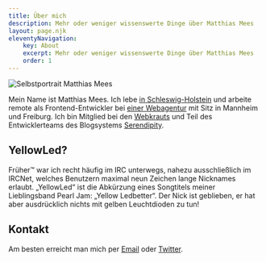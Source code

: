 ```yaml
---
title: Über mich
description: Mehr oder weniger wissenswerte Dinge über Matthias Mees
layout: page.njk
eleventyNavigation:
    key: About
    excerpt: Mehr oder weniger wissenswerte Dinge über Matthias Mees
    order: 1
---
```


<img class="avatar" src="/img/mm-2021-1440.jpg" sizes="100%, (min-width: 30em) 20%, (min-width: 48em) 25%" srcset="/img/mm-2021-240.jpg 240w, /img/mm-2021-480.jpg 480w, /img/mm-2021-960.jpg 960w, /img/mm-2021-1440.jpg 1440w" loading="lazy" alt="Selbstportrait Matthias Mees">

Mein Name ist Matthias Mees. Ich lebe [in Schleswig-Holstein](https://de.wikipedia.org/wiki/Eutin) und arbeite remote als Frontend-Entwickler bei [einer Webagentur](https://www.gebruederheitz.de) mit Sitz in Mannheim und Freiburg. Ich bin Mitglied bei den [Webkrauts](http://webkrauts.de) und Teil des Entwicklerteams des Blogsystems [Serendipity](https://s9y.org).

## YellowLed?

Früher™ war ich recht häufig im IRC unterwegs, nahezu ausschließlich im IRCNet, welches Benutzern maximal neun Zeichen lange Nicknames erlaubt. „YellowLed“ ist die Abkürzung eines Songtitels meiner Lieblingsband Pearl Jam: „Yellow Ledbetter“. Der Nick ist geblieben, er hat aber ausdrücklich nichts mit gelben Leuchtdioden zu tun!

## Kontakt

Am besten erreicht man mich per [Email](mailto:mm@yellowled.de) oder [Twitter](https://twitter.com/yellowled).
